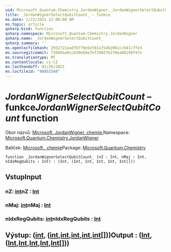```yaml
---
uid: Microsoft.Quantum.Chemistry.JordanWigner._JordanWignerSelectQubitCount_
title: _JordanWignerSelectQubitCount_ – funkce
ms.date: 1/23/2021 12:00:00 AM
ms.topic: article
qsharp.kind: function
qsharp.namespace: Microsoft.Quantum.Chemistry.JordanWigner
qsharp.name: _JordanWignerSelectQubitCount_
qsharp.summary: ''
ms.openlocfilehash: 2932721eadfb779e5ef81a754b2061cc941c7fe3
ms.sourcegitcommit: 71605ea9cc630e84e7ef29027e1f0ea06299747e
ms.translationtype: MT
ms.contentlocale: cs-CZ
ms.lasthandoff: 01/26/2021
ms.locfileid: "98851548"
---
```

# <a name="_jordanwignerselectqubitcount_-function"></a><span data-ttu-id="8e8af-102">_JordanWignerSelectQubitCount_ – funkce</span><span class="sxs-lookup"><span data-stu-id="8e8af-102">_JordanWignerSelectQubitCount_ function</span></span>

<span data-ttu-id="8e8af-103">Obor názvů: [Microsoft. JordanWigner. chemie.](xref:Microsoft.Quantum.Chemistry.JordanWigner)</span><span class="sxs-lookup"><span data-stu-id="8e8af-103">Namespace: [Microsoft.Quantum.Chemistry.JordanWigner](xref:Microsoft.Quantum.Chemistry.JordanWigner)</span></span>

<span data-ttu-id="8e8af-104">Balíček: [Microsoft.. chemie](https://nuget.org/packages/Microsoft.Quantum.Chemistry)</span><span class="sxs-lookup"><span data-stu-id="8e8af-104">Package: [Microsoft.Quantum.Chemistry](https://nuget.org/packages/Microsoft.Quantum.Chemistry)</span></span>




```qsharp
function _JordanWignerSelectQubitCount_ (nZ : Int, nMaj : Int, nIdxRegQubits : Int) : (Int, (Int, Int, Int, Int, Int[]))
```


## <a name="input"></a><span data-ttu-id="8e8af-105">Vstup</span><span class="sxs-lookup"><span data-stu-id="8e8af-105">Input</span></span>

### <a name="nz--int"></a><span data-ttu-id="8e8af-106">nZ: [int](xref:microsoft.quantum.lang-ref.int)</span><span class="sxs-lookup"><span data-stu-id="8e8af-106">nZ : [Int](xref:microsoft.quantum.lang-ref.int)</span></span>




### <a name="nmaj--int"></a><span data-ttu-id="8e8af-107">nMaj: [int](xref:microsoft.quantum.lang-ref.int)</span><span class="sxs-lookup"><span data-stu-id="8e8af-107">nMaj : [Int](xref:microsoft.quantum.lang-ref.int)</span></span>




### <a name="nidxregqubits--int"></a><span data-ttu-id="8e8af-108">nIdxRegQubits: [int](xref:microsoft.quantum.lang-ref.int)</span><span class="sxs-lookup"><span data-stu-id="8e8af-108">nIdxRegQubits : [Int](xref:microsoft.quantum.lang-ref.int)</span></span>





## <a name="output--intintintintintint"></a><span data-ttu-id="8e8af-109">Výstup: ([int](xref:microsoft.quantum.lang-ref.int), ([int](xref:microsoft.quantum.lang-ref.int),[int](xref:microsoft.quantum.lang-ref.int),[int](xref:microsoft.quantum.lang-ref.int),[int](xref:microsoft.quantum.lang-ref.int),[int](xref:microsoft.quantum.lang-ref.int)[]))</span><span class="sxs-lookup"><span data-stu-id="8e8af-109">Output : ([Int](xref:microsoft.quantum.lang-ref.int),([Int](xref:microsoft.quantum.lang-ref.int),[Int](xref:microsoft.quantum.lang-ref.int),[Int](xref:microsoft.quantum.lang-ref.int),[Int](xref:microsoft.quantum.lang-ref.int),[Int](xref:microsoft.quantum.lang-ref.int)[]))</span></span>

